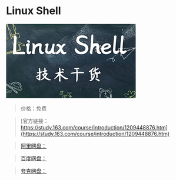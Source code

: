 # Linux Shell

![img](../../../assets/study163/free/ef64e8b67ca14de49fa804013f8210ee.png)

> 价格：免费

> [官方链接：https://study.163.com/course/introduction/1209448876.htm](https://study.163.com/course/introduction/1209448876.htm)

> [阿里网盘：]()

> [百度网盘：]()

> [夸克网盘：]()
